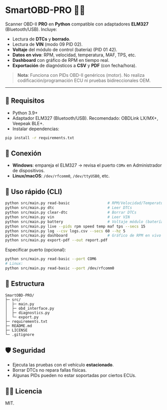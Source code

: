 # SmartOBD-PRO 🚗🔧

Scanner OBD-II **PRO** en **Python** compatible con adaptadores **ELM327** (Bluetooth/USB).
Incluye:
- Lectura de **DTCs** y **borrado**.
- Lectura de **VIN** (modo 09 PID 02).
- **Voltaje** del módulo de control (batería) (PID 01 42).
- **Datos en vivo**: RPM, velocidad, temperatura, MAF, TPS, etc.
- **Dashboard** con gráfico de RPM en tiempo real.
- **Exportación** de diagnósticos a **CSV** y **PDF** (con fecha/hora).

> **Nota**: Funciona con PIDs OBD-II genéricos (motor). No realiza codificación/programación ECU ni pruebas bidireccionales OEM.

---

## 🚀 Requisitos
- Python 3.9+
- Adaptador ELM327 (Bluetooth/USB). Recomendado: OBDLink LX/MX+, Veepeak BLE+.
- Instalar dependencias:
```bash
pip install -r requirements.txt
```

## 🔌 Conexión
- **Windows**: empareja el ELM327 → revisa el puerto `COMx` en Administrador de dispositivos.
- **Linux/macOS**: `/dev/rfcomm0`, `/dev/ttyUSB0`, etc.

## 🧭 Uso rápido (CLI)
```bash
python src/main.py read-basic                 # RPM/Velocidad/Temperatura
python src/main.py dtc                        # Leer DTCs
python src/main.py clear-dtc                  # Borrar DTCs
python src/main.py vin                        # Leer VIN
python src/main.py battery                    # Voltaje módulo (batería)
python src/main.py live --pids rpm speed temp maf tps --secs 15
python src/main.py log --csv logs.csv --secs 60 --hz 5
python src/main.py dashboard                  # Gráfico de RPM en vivo
python src/main.py export-pdf --out report.pdf
```

Especificar puerto (opcional):
```bash
python src/main.py read-basic --port COM6
# Linux:
python src/main.py read-basic --port /dev/rfcomm0
```

## 📁 Estructura
```
SmartOBD-PRO/
├─ src/
│  ├─ main.py
│  ├─ obd_interface.py
│  ├─ diagnostics.py
│  └─ export.py
├─ requirements.txt
├─ README.md
├─ LICENSE
└─ .gitignore
```

## 🛡️ Seguridad
- Ejecuta las pruebas con el vehículo **estacionado**.
- Borrar DTCs no repara fallas físicas.
- Algunas PIDs pueden no estar soportadas por ciertos ECUs.

## 🧑‍💻 Licencia
MIT.
